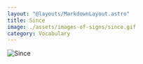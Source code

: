 ```yaml
---
layout: "@layouts/MarkdownLayout.astro"
title: Since
image: ./assets/images-of-signs/since.gif
category: Vocabulary
---
```


![Since](@signs/since.gif)

